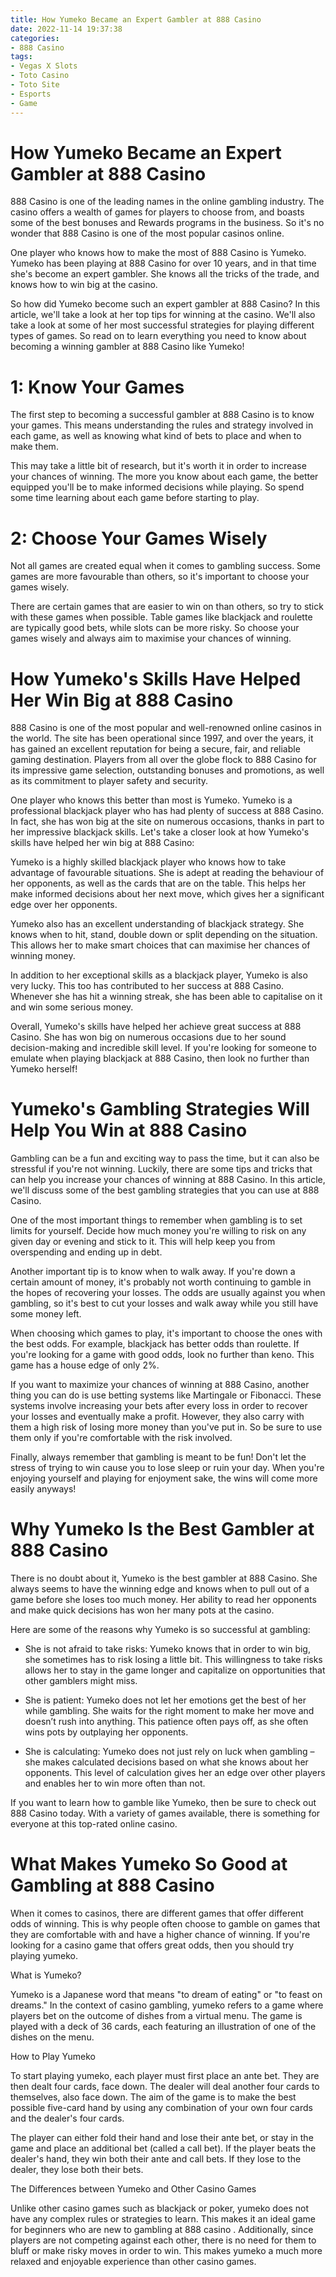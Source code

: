 ```yaml
---
title: How Yumeko Became an Expert Gambler at 888 Casino
date: 2022-11-14 19:37:38
categories:
- 888 Casino
tags:
- Vegas X Slots
- Toto Casino
- Toto Site
- Esports
- Game
---
```



#  How Yumeko Became an Expert Gambler at 888 Casino

888 Casino is one of the leading names in the online gambling industry. The casino offers a wealth of games for players to choose from, and boasts some of the best bonuses and Rewards programs in the business. So it's no wonder that 888 Casino is one of the most popular casinos online.

One player who knows how to make the most of 888 Casino is Yumeko. Yumeko has been playing at 888 Casino for over 10 years, and in that time she's become an expert gambler. She knows all the tricks of the trade, and knows how to win big at the casino.

So how did Yumeko become such an expert gambler at 888 Casino? In this article, we'll take a look at her top tips for winning at the casino. We'll also take a look at some of her most successful strategies for playing different types of games. So read on to learn everything you need to know about becoming a winning gambler at 888 Casino like Yumeko!

# 1: Know Your Games

The first step to becoming a successful gambler at 888 Casino is to know your games. This means understanding the rules and strategy involved in each game, as well as knowing what kind of bets to place and when to make them.

This may take a little bit of research, but it's worth it in order to increase your chances of winning. The more you know about each game, the better equipped you'll be to make informed decisions while playing. So spend some time learning about each game before starting to play.

# 2: Choose Your Games Wisely

Not all games are created equal when it comes to gambling success. Some games are more favourable than others, so it's important to choose your games wisely.

There are certain games that are easier to win on than others, so try to stick with these games when possible. Table games like blackjack and roulette are typically good bets, while slots can be more risky. So choose your games wisely and always aim to maximise your chances of winning.

#  How Yumeko's Skills Have Helped Her Win Big at 888 Casino

888 Casino is one of the most popular and well-renowned online casinos in the world. The site has been operational since 1997, and over the years, it has gained an excellent reputation for being a secure, fair, and reliable gaming destination. Players from all over the globe flock to 888 Casino for its impressive game selection, outstanding bonuses and promotions, as well as its commitment to player safety and security.

One player who knows this better than most is Yumeko. Yumeko is a professional blackjack player who has had plenty of success at 888 Casino. In fact, she has won big at the site on numerous occasions, thanks in part to her impressive blackjack skills. Let's take a closer look at how Yumeko's skills have helped her win big at 888 Casino:

Yumeko is a highly skilled blackjack player who knows how to take advantage of favourable situations. She is adept at reading the behaviour of her opponents, as well as the cards that are on the table. This helps her make informed decisions about her next move, which gives her a significant edge over her opponents.

Yumeko also has an excellent understanding of blackjack strategy. She knows when to hit, stand, double down or split depending on the situation. This allows her to make smart choices that can maximise her chances of winning money.

In addition to her exceptional skills as a blackjack player, Yumeko is also very lucky. This too has contributed to her success at 888 Casino. Whenever she has hit a winning streak, she has been able to capitalise on it and win some serious money.

Overall, Yumeko's skills have helped her achieve great success at 888 Casino. She has won big on numerous occasions due to her sound decision-making and incredible skill level. If you're looking for someone to emulate when playing blackjack at 888 Casino, then look no further than Yumeko herself!

#  Yumeko's Gambling Strategies Will Help You Win at 888 Casino

Gambling can be a fun and exciting way to pass the time, but it can also be stressful if you're not winning. Luckily, there are some tips and tricks that can help you increase your chances of winning at 888 Casino. In this article, we'll discuss some of the best gambling strategies that you can use at 888 Casino.

One of the most important things to remember when gambling is to set limits for yourself. Decide how much money you're willing to risk on any given day or evening and stick to it. This will help keep you from overspending and ending up in debt.

Another important tip is to know when to walk away. If you're down a certain amount of money, it's probably not worth continuing to gamble in the hopes of recovering your losses. The odds are usually against you when gambling, so it's best to cut your losses and walk away while you still have some money left.

When choosing which games to play, it's important to choose the ones with the best odds. For example, blackjack has better odds than roulette. If you're looking for a game with good odds, look no further than keno. This game has a house edge of only 2%.

If you want to maximize your chances of winning at 888 Casino, another thing you can do is use betting systems like Martingale or Fibonacci. These systems involve increasing your bets after every loss in order to recover your losses and eventually make a profit. However, they also carry with them a high risk of losing more money than you've put in. So be sure to use them only if you're comfortable with the risk involved.

Finally, always remember that gambling is meant to be fun! Don't let the stress of trying to win cause you to lose sleep or ruin your day. When you're enjoying yourself and playing for enjoyment sake, the wins will come more easily anyways!

#  Why Yumeko Is the Best Gambler at 888 Casino

There is no doubt about it, Yumeko is the best gambler at 888 Casino. She always seems to have the winning edge and knows when to pull out of a game before she loses too much money. Her ability to read her opponents and make quick decisions has won her many pots at the casino.

Here are some of the reasons why Yumeko is so successful at gambling:

* She is not afraid to take risks: Yumeko knows that in order to win big, she sometimes has to risk losing a little bit. This willingness to take risks allows her to stay in the game longer and capitalize on opportunities that other gamblers might miss.

* She is patient: Yumeko does not let her emotions get the best of her while gambling. She waits for the right moment to make her move and doesn’t rush into anything. This patience often pays off, as she often wins pots by outplaying her opponents.

* She is calculating: Yumeko does not just rely on luck when gambling – she makes calculated decisions based on what she knows about her opponents. This level of calculation gives her an edge over other players and enables her to win more often than not.

If you want to learn how to gamble like Yumeko, then be sure to check out 888 Casino today. With a variety of games available, there is something for everyone at this top-rated online casino.

#  What Makes Yumeko So Good at Gambling at 888 Casino

When it comes to casinos, there are different games that offer different odds of winning. This is why people often choose to gamble on games that they are comfortable with and have a higher chance of winning. If you're looking for a casino game that offers great odds, then you should try playing yumeko.

What is Yumeko?

Yumeko is a Japanese word that means "to dream of eating" or "to feast on dreams." In the context of casino gambling, yumeko refers to a game where players bet on the outcome of dishes from a virtual menu. The game is played with a deck of 36 cards, each featuring an illustration of one of the dishes on the menu.

How to Play Yumeko

To start playing yumeko, each player must first place an ante bet. They are then dealt four cards, face down. The dealer will deal another four cards to themselves, also face down. The aim of the game is to make the best possible five-card hand by using any combination of your own four cards and the dealer's four cards.

The player can either fold their hand and lose their ante bet, or stay in the game and place an additional bet (called a call bet). If the player beats the dealer's hand, they win both their ante and call bets. If they lose to the dealer, they lose both their bets.

The Differences between Yumeko and Other Casino Games

Unlike other casino games such as blackjack or poker, yumeko does not have any complex rules or strategies to learn. This makes it an ideal game for beginners who are new to gambling at 888 casino . Additionally, since players are not competing against each other, there is no need for them to bluff or make risky moves in order to win. This makes yumeko a much more relaxed and enjoyable experience than other casino games.